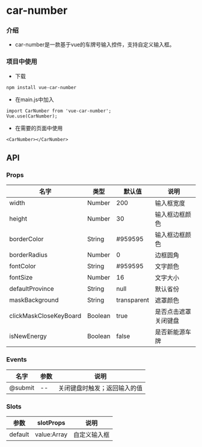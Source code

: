 # car-number

### 介绍
* car-number是一款基于vue的车牌号输入控件，支持自定义输入框。

### 项目中使用
* 下载

```
npm install vue-car-number
```
* 在main.js中加入

```
import CarNumber from 'vue-car-number';
Vue.use(CarNumber);
```
* 在需要的页面中使用

```
<CarNumber></CarNumber>
```

## API

### Props
名字|类型|默认值|说明
--|--|--|--
width|Number|200| 输入框宽度
height|Number|30| 输入框边框颜色
borderColor|String|#959595| 输入框边框颜色
borderRadius|Number|0| 边框圆角
fontColor|String|#959595| 文字颜色
fontSize|Number|16| 文字大小
defaultProvince|String|null| 默认省份
maskBackground|String|transparent| 遮罩颜色
clickMaskCloseKeyBoard|Boolean|true| 是否点击遮罩关闭键盘
isNewEnergy|Boolean|false| 是否新能源车牌

### Events
名字|参数|说明
--|--|--
@submit|--|关闭键盘时触发；返回输入的值

### Slots
参数|slotProps|说明
--|--|--
default|value:Array|自定义输入框
